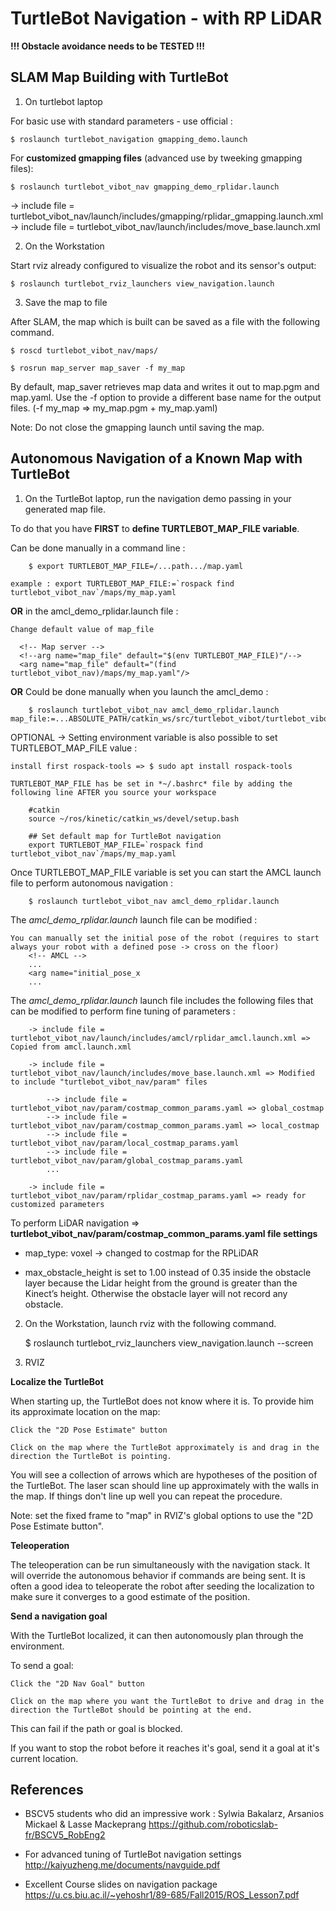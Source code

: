 # TurtleBot Navigation - with RP LiDAR

**!!! Obstacle avoidance needs to be TESTED !!!**

## SLAM Map Building with TurtleBot

1. On turtlebot laptop

For basic use with standard parameters - use official :

    $ roslaunch turtlebot_navigation gmapping_demo.launch

For **customized gmapping files** (advanced use by tweeking gmapping files):

    $ roslaunch turtlebot_vibot_nav gmapping_demo_rplidar.launch

  -> include file = turtlebot_vibot_nav/launch/includes/gmapping/rplidar_gmapping.launch.xml
  -> include file = turtlebot_vibot_nav/launch/includes/move_base.launch.xml

2. On the Workstation

Start rviz already configured to visualize the robot and its sensor's output:
    
    $ roslaunch turtlebot_rviz_launchers view_navigation.launch

3. Save the map to file

After SLAM, the map which is built can be saved as a file with the following command.

    $ roscd turtlebot_vibot_nav/maps/

    $ rosrun map_server map_saver -f my_map

By default, map_saver retrieves map data and writes it out to map.pgm and map.yaml.
Use the -f option to provide a different base name for the output files.
(-f my_map => my_map.pgm + my_map.yaml)

Note: Do not close the gmapping launch until saving the map. 

## Autonomous Navigation of a Known Map with TurtleBot

1. On the TurtleBot laptop, run the navigation demo passing in your generated map file.

To do that you have **FIRST** to **define TURTLEBOT_MAP_FILE variable**.

Can be done manually in a command line :

        $ export TURTLEBOT_MAP_FILE=/...path.../map.yaml

    example : export TURTLEBOT_MAP_FILE:=`rospack find turtlebot_vibot_nav`/maps/my_map.yaml

**OR** in the amcl_demo_rplidar.launch file :

    Change default value of map_file

      <!-- Map server -->
      <!--arg name="map_file" default="$(env TURTLEBOT_MAP_FILE)"/-->
      <arg name="map_file" default="(find turtlebot_vibot_nav)/maps/my_map.yaml"/>

**OR** Could be done manually when you launch the amcl_demo :

        $ roslaunch turtlebot_vibot_nav amcl_demo_rplidar.launch map_file:=...ABSOLUTE_PATH/catkin_ws/src/turtlebot_vibot/turtlebot_vibot_nav/maps/my_map.yaml

OPTIONAL -> Setting environment variable is also possible to set TURTLEBOT_MAP_FILE value :

    install first rospack-tools => $ sudo apt install rospack-tools

    TURTLEBOT_MAP_FILE has be set in *~/.bashrc* file by adding the following line AFTER you source your workspace
        
        #catkin
        source ~/ros/kinetic/catkin_ws/devel/setup.bash

        ## Set default map for TurtleBot navigation
        export TURTLEBOT_MAP_FILE=`rospack find turtlebot_vibot_nav`/maps/my_map.yaml

Once TURTLEBOT_MAP_FILE variable is set you can start the AMCL launch file to perform autonomous navigation :

        $ roslaunch turtlebot_vibot_nav amcl_demo_rplidar.launch

The *amcl_demo_rplidar.launch* launch file can be modified :

    You can manually set the initial pose of the robot (requires to start always your robot with a defined pose -> cross on the floor)
        <!-- AMCL -->
        ...
        <arg name="initial_pose_x
        ...

The *amcl_demo_rplidar.launch* launch file includes the following files that can be modified to perform fine tuning of parameters :

        -> include file = turtlebot_vibot_nav/launch/includes/amcl/rplidar_amcl.launch.xml => Copied from amcl.launch.xml

        -> include file = turtlebot_vibot_nav/launch/includes/move_base.launch.xml => Modified to include "turtlebot_vibot_nav/param" files

            --> include file = turtlebot_vibot_nav/param/costmap_common_params.yaml => global_costmap
            --> include file = turtlebot_vibot_nav/param/costmap_common_params.yaml => local_costmap
            --> include file = turtlebot_vibot_nav/param/local_costmap_params.yaml
            --> include file = turtlebot_vibot_nav/param/global_costmap_params.yaml
            ...
        
        -> include file = turtlebot_vibot_nav/param/rplidar_costmap_params.yaml => ready for customized parameters

To perform LiDAR navigation => **turtlebot_vibot_nav/param/costmap_common_params.yaml file settings**

- map_type: voxel -> changed to costmap for the RPLiDAR

- max_obstacle_height is set to 1.00 instead of 0.35 inside the obstacle layer because the Lidar height from the ground is greater than the Kinect’s height. Otherwise the obstacle layer will not record any obstacle.

2. On the Workstation, launch rviz with the following command.

    $ roslaunch turtlebot_rviz_launchers view_navigation.launch --screen

3. RVIZ

**Localize the TurtleBot**

When starting up, the TurtleBot does not know where it is. To provide him its approximate location on the map:

    Click the "2D Pose Estimate" button

    Click on the map where the TurtleBot approximately is and drag in the direction the TurtleBot is pointing. 

You will see a collection of arrows which are hypotheses of the position of the TurtleBot. The laser scan should line up approximately with the walls in the map. If things don't line up well you can repeat the procedure.

Note: set the fixed frame to "map" in RVIZ's global options to use the "2D Pose Estimate button".

**Teleoperation**

The teleoperation can be run simultaneously with the navigation stack. It will override the autonomous behavior if commands are being sent. It is often a good idea to teleoperate the robot after seeding the localization to make sure it converges to a good estimate of the position.

**Send a navigation goal**

With the TurtleBot localized, it can then autonomously plan through the environment.

To send a goal:

    Click the "2D Nav Goal" button

    Click on the map where you want the TurtleBot to drive and drag in the direction the TurtleBot should be pointing at the end. 

This can fail if the path or goal is blocked.

If you want to stop the robot before it reaches it's goal, send it a goal at it's current location. 

## References

- BSCV5 students who did an impressive work : Sylwia Bakalarz, Arsanios Mickael & Lasse Mackeprang
https://github.com/roboticslab-fr/BSCV5_RobEng2

- For advanced tuning of TurtleBot navigation settings
http://kaiyuzheng.me/documents/navguide.pdf

- Excellent Course slides on navigation package
https://u.cs.biu.ac.il/~yehoshr1/89-685/Fall2015/ROS_Lesson7.pdf

